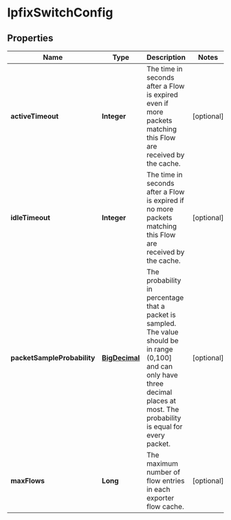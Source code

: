 # IpfixSwitchConfig

## Properties
Name | Type | Description | Notes
------------ | ------------- | ------------- | -------------
**activeTimeout** | **Integer** | The time in seconds after a Flow is expired even if more packets matching this Flow are received by the cache.  |  [optional]
**idleTimeout** | **Integer** | The time in seconds after a Flow is expired if no more packets matching this Flow are received by the cache.  |  [optional]
**packetSampleProbability** | [**BigDecimal**](BigDecimal.md) | The probability in percentage that a packet is sampled. The value should be  in range (0,100] and can only have three decimal places at most. The probability  is equal for every packet.  |  [optional]
**maxFlows** | **Long** | The maximum number of flow entries in each exporter flow cache.  |  [optional]
